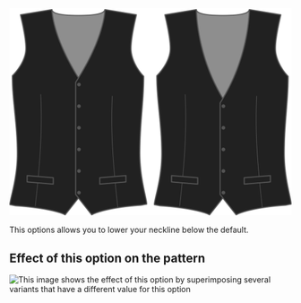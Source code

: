 ![Neckline drop](necklinedrop.svg)

This options allows you to lower your neckline below the default.

## Effect of this option on the pattern

![This image shows the effect of this option by superimposing several variants that have a different value for this option](wahid\_necklinedrop\_sample.svg "Effect of this option on the pattern")
